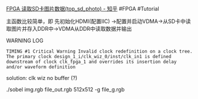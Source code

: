 [FPGA 读取SD卡图片数据(top_sd_photo) - 知乎](https://zhuanlan.zhihu.com/p/452203686)
#FPGA
#Tutorial

主函数比较简单，即 先初始化HDMI(配置IIC) ->配置并启动VDMA->从SD卡中读取图片并存入DDR中->VDMA从DDR中读取数据并输出 

WARNING LOG


```
TIMING #1 Critical Warning Invalid clock redefinition on a clock tree. The primary clock design_1_i/clk_wiz_0/inst/clk_in1 is defined downstream of clock clk_fpga_1 and overrides its insertion delay and/or waveform definition
```
solution: clk wiz no buffer (?)

./sobel img.rgb file_out.rgb 512x512 -g file_g.rgb
